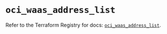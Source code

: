 # `oci_waas_address_list`

Refer to the Terraform Registry for docs: [`oci_waas_address_list`](https://registry.terraform.io/providers/oracle/oci/6.18.0/docs/resources/waas_address_list).
